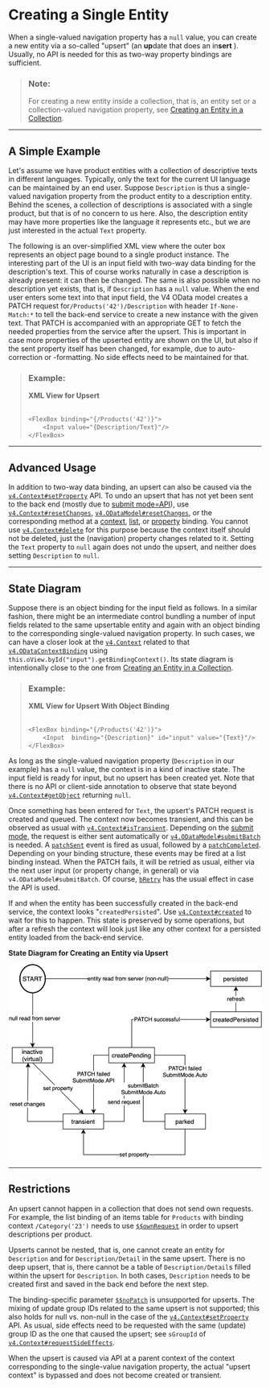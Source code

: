 <!-- loioba0e73ce02824ceb96b6fd8ecc246f27 -->

# Creating a Single Entity

When a single-valued navigation property has a `null` value, you can create a new entity via a so-called "upsert" \(an **up**date that does an in**sert** \). Usually, no API is needed for this as two-way property bindings are sufficient.

> ### Note:  
> For creating a new entity inside a collection, that is, an entity set or a collection-valued navigation property, see [Creating an Entity in a Collection](creating-an-entity-in-a-collection-c9723f8.md).

***

<a name="loioba0e73ce02824ceb96b6fd8ecc246f27__section_DCR"/>

## A Simple Example

Let's assume we have product entities with a collection of descriptive texts in different languages. Typically, only the text for the current UI language can be maintained by an end user. Suppose `Description` is thus a single-valued navigation property from the product entity to a description entity. Behind the scenes, a collection of descriptions is associated with a single product, but that is of no concern to us here. Also, the description entity may have more properties like the language it represents etc., but we are just interested in the actual `Text` property.

The following is an over-simplified XML view where the outer box represents an object page bound to a single product instance. The interesting part of the UI is an input field with two-way data binding for the description's text. This of course works naturally in case a description is already present: it can then be changed. The same is also possible when no description yet exists, that is, if `Description` has a `null` value. When the end user enters some text into that input field, the V4 OData model creates a PATCH request for`/Products('42')/Description` with header `If-None-Match:*` to tell the back-end service to create a new instance with the given text. That PATCH is accompanied with an appropriate GET to fetch the needed properties from the service after the upsert. This is important in case more properties of the upserted entity are shown on the UI, but also if the sent property itself has been changed, for example, due to auto-correction or -formatting. No side effects need to be maintained for that.

> ### Example:  
> **XML View for Upsert**
> 
> ```
> 
> <FlexBox binding="{/Products('42')}">
>     <Input value="{Description/Text}"/>
> </FlexBox>
> ```

***

<a name="loioba0e73ce02824ceb96b6fd8ecc246f27__section_ICR"/>

## Advanced Usage

In addition to two-way data binding, an upsert can also be caused via the [`v4.Context#setProperty`](https://ui5.sap.com/#/api/sap.ui.model.odata.v4.Context/methods/setProperty) API. To undo an upsert that has not yet been sent to the back end \(mostly due to [submit mode=API](https://ui5.sap.com/#/api/sap.ui.model.odata.v4.SubmitMode)\), use [`v4.Context#resetChanges`](https://ui5.sap.com/#/api/sap.ui.model.odata.v4.Context/methods/resetChanges), [`v4.ODataModel#resetChanges`](https://ui5.sap.com/#/api/sap.ui.model.odata.v4.ODataModel/methods/resetChanges), or the corresponding method at a [context](https://ui5.sap.com/#/api/sap.ui.model.odata.v4.Context/methods/resetChanges), [list](https://ui5.sap.com/#/api/sap.ui.model.odata.v4.ODataListBinding/methods/resetChanges), or [property](https://ui5.sap.com/#/api/sap.ui.model.odata.v4.ODataPropertyBinding/methods/resetChanges) binding. You cannot use [`v4.Context#delete`](https://ui5.sap.com/#/api/sap.ui.model.odata.v4.Context/methods/delete) for this purpose because the context itself should not be deleted, just the \(navigation\) property changes related to it. Setting the `Text` property to `null` again does not undo the upsert, and neither does setting `Description` to `null`.

***

<a name="loioba0e73ce02824ceb96b6fd8ecc246f27__section_CST"/>

## State Diagram

Suppose there is an object binding for the input field as follows. In a similar fashion, there might be an intermediate control bundling a number of input fields related to the same upsertable entity and again with an object binding to the corresponding single-valued navigation property. In such cases, we can have a closer look at the [`v4.Context`](https://ui5.sap.com/#/api/sap.ui.model.odata.v4.Context) related to that [`v4.ODataContextBinding`](https://ui5.sap.com/#/api/sap.ui.model.odata.v4.ODataContextBinding) using `this.oView.byId("input").getBindingContext()`. Its state diagram is intentionally close to the one from [Creating an Entity in a Collection](creating-an-entity-in-a-collection-c9723f8.md).

> ### Example:  
> **XML View for Upsert With Object Binding**
> 
> ```
> 
> <FlexBox binding="{/Products('42')}">
>     <Input  binding="{Description}" id="input" value="{Text}"/>
> </FlexBox>
> ```

As long as the single-valued navigation property \(`Description` in our example\) has a `null` value, the context is in a kind of inactive state. The input field is ready for input, but no upsert has been created yet. Note that there is no API or client-side annotation to observe that state beyond [`v4.Context#getObject`](https://ui5.sap.com/#/api/sap.ui.model.odata.v4.Context/methods/getObject) returning `null`.

Once something has been entered for `Text`, the upsert's PATCH request is created and queued. The context now becomes transient, and this can be observed as usual with [`v4.Context#isTransient`](https://ui5.sap.com/#/api/sap.ui.model.odata.v4.Context/methods/isTransient). Depending on the [submit mode](https://ui5.sap.com/#/api/sap.ui.model.odata.v4.SubmitMode), the request is either sent automatically or [`v4.ODataModel#submitBatch`](https://ui5.sap.com/#/api/sap.ui.model.odata.v4.ODataModel/methods/submitBatch) is needed. A [`patchSent`](https://ui5.sap.com/#/api/sap.ui.model.odata.v4.ODataContextBinding/events/patchSent) event is fired as usual, followed by a [`patchCompleted`](https://ui5.sap.com/#/api/sap.ui.model.odata.v4.ODataContextBinding/events/patchCompleted). Depending on your binding structure, these events may be fired at a list binding instead. When the PATCH fails, it will be retried as usual, either via the next user input \(or property change, in general\) or via `v4.ODataModel#submitBatch`. Of course, [`bRetry`](https://ui5.sap.com/#/api/sap.ui.model.odata.v4.Context/methods/setProperty) has the usual effect in case the API is used.

If and when the entity has been successfully created in the back-end service, the context looks "`createdPersisted`". Use [`v4.Context#created`](https://ui5.sap.com/#/api/sap.ui.model.odata.v4.Context/methods/created) to wait for this to happen. This state is preserved by some operations, but after a refresh the context will look just like any other context for a persisted entity loaded from the back-end service.

  
  
**State Diagram for Creating an Entity via Upsert**

![](images/loiof359082361f445868c75940f778a8c2e_LowRes.png "State Diagram for Creating an Entity via Upsert")

***

<a name="loioba0e73ce02824ceb96b6fd8ecc246f27__section_x5l_k53_h2c"/>

## Restrictions

An upsert cannot happen in a collection that does not send own requests. For example, the list binding of an items table for `Products` with binding context `/Category('23')` needs to use [`$$ownRequest`](https://ui5.sap.com/#/api/sap.ui.model.odata.v4.ODataModel/methods/bindList) in order to upsert descriptions per product.

Upserts cannot be nested, that is, one cannot create an entity for `Description` and for `Description/Detail` in the same upsert. There is no deep upsert, that is, there cannot be a table of `Description/Detail`s filled within the upsert for `Description`. In both cases, `Description` needs to be created first and saved in the back end before the next step.

The binding-specific parameter [`$$noPatch`](https://ui5.sap.com/#/api/sap.ui.model.odata.v4.ODataModel/methods/bindProperty) is unsupported for upserts. The mixing of update group IDs related to the same upsert is not supported; this also holds for null vs. non-null in the case of the [`v4.Context#setProperty`](https://ui5.sap.com/#/api/sap.ui.model.odata.v4.Context/methods/setProperty) API. As usual, side effects need to be requested with the same \(update\) group ID as the one that caused the upsert; see `sGroupId` of [`v4.Context#requestSideEffects`](https://ui5.sap.com/#/api/sap.ui.model.odata.v4.Context/methods/requestSideEffects).

When the upsert is caused via API at a parent context of the context corresponding to the single-value navigation property, the actual "upsert context" is bypassed and does not become created or transient.

